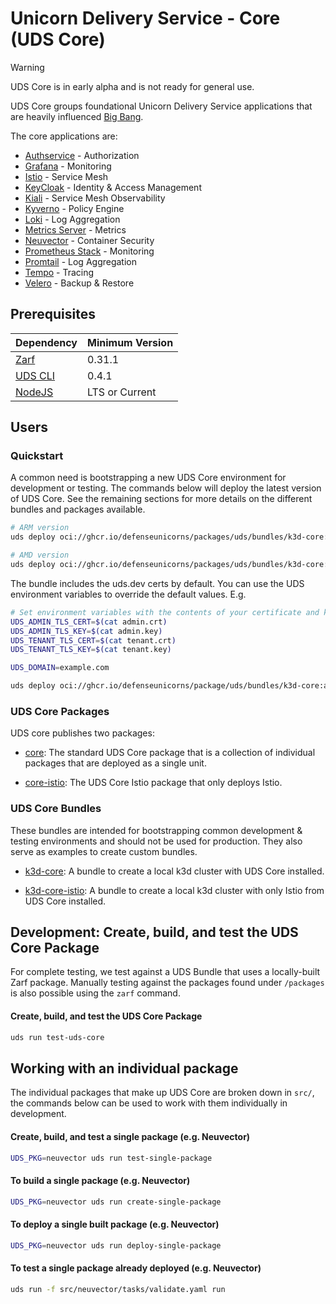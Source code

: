# Unicorn Delivery Service - Core (UDS Core)

> [!WARNING]  
> UDS Core is in early alpha and is not ready for general use.

UDS Core groups foundational Unicorn Delivery Service applications that are heavily influenced [Big Bang](https://repo1.dso.mil/big-bang/bigbang).

The core applications are:

- [Authservice](https://github.com/istio-ecosystem/authservice) - Authorization
- [Grafana](https://grafana.com/oss/grafana/) - Monitoring
- [Istio](https://istio.io/) - Service Mesh
- [KeyCloak](https://www.keycloak.org/) - Identity & Access Management
- [Kiali](https://kiali.io/) - Service Mesh Observability
- [Kyverno](https://kyverno.io/) - Policy Engine
- [Loki](https://grafana.com/oss/loki/) - Log Aggregation
- [Metrics Server](https://github.com/kubernetes-sigs/metrics-server) - Metrics
- [Neuvector](https://open-docs.neuvector.com/) - Container Security
- [Prometheus Stack](https://github.com/prometheus-operator/kube-prometheus) - Monitoring
- [Promtail](https://grafana.com/docs/loki/latest/send-data/promtail/) - Log Aggregation
- [Tempo](https://grafana.com/docs/tempo/latest/getting-started/) - Tracing
- [Velero](https://velero.io/) - Backup & Restore

## Prerequisites

<!-- table -->

| Dependency                                                     | Minimum Version |
| -------------------------------------------------------------- | --------------- |
| [Zarf](https://github.com/defenseunicorns/zarf/releases)       | 0.31.1          |
| [UDS CLI](https://github.com/defenseunicorns/uds-cli/releases) | 0.4.1           |
| [NodeJS](https://nodejs.org/en/download/)                      | LTS or Current  |

<!-- endtable -->

## Users

### Quickstart

A common need is bootstrapping a new UDS Core environment for development or testing. The commands below will deploy the latest version of UDS Core. See the remaining sections for more details on the different bundles and packages available.

```bash
# ARM version
uds deploy oci://ghcr.io/defenseunicorns/packages/uds/bundles/k3d-core:arm64

# AMD version
uds deploy oci://ghcr.io/defenseunicorns/packages/uds/bundles/k3d-core:amd64
```

The bundle includes the uds.dev certs by default. You can use the UDS environment variables to override the default values. E.g.

```bash
# Set environment variables with the contents of your certificate and key files (must be base64 encoded)
UDS_ADMIN_TLS_CERT=$(cat admin.crt)
UDS_ADMIN_TLS_KEY=$(cat admin.key)
UDS_TENANT_TLS_CERT=$(cat tenant.crt)
UDS_TENANT_TLS_KEY=$(cat tenant.key)

UDS_DOMAIN=example.com

uds deploy oci://ghcr.io/defenseunicorns/package/uds/bundles/k3d-core:amd64
```

### UDS Core Packages

UDS core publishes two packages:

- [core](./packages/standard/README.md): The standard UDS Core package that is a collection of individual packages that are deployed as a single unit.

- [core-istio](./packages/istio/README.md): The UDS Core Istio package that only deploys Istio.

### UDS Core Bundles

These bundles are intended for bootstrapping common development & testing environments and should not be used for production. They also serve as examples to create custom bundles.

- [k3d-core](./bundles/k3d-standard/README.md): A bundle to create a local k3d cluster with UDS Core installed.

- [k3d-core-istio](./bundles/k3d-istio/README.md): A bundle to create a local k3d cluster with only Istio from UDS Core installed.

## Development: Create, build, and test the UDS Core Package

For complete testing, we test against a UDS Bundle that uses a locally-built Zarf package. Manually testing against the packages found under `/packages` is also possible using the `zarf` command.

#### Create, build, and test the UDS Core Package

```bash
uds run test-uds-core
```

## Working with an individual package

The individual packages that make up UDS Core are broken down in `src/`, the commands below can be used to work with them individually in development.

#### Create, build, and test a single package (e.g. Neuvector)

```bash
UDS_PKG=neuvector uds run test-single-package
```

#### To build a single package (e.g. Neuvector)

```bash
UDS_PKG=neuvector uds run create-single-package
```

#### To deploy a single built package (e.g. Neuvector)

```bash
UDS_PKG=neuvector uds run deploy-single-package
```

#### To test a single package already deployed (e.g. Neuvector)

```bash
uds run -f src/neuvector/tasks/validate.yaml run
```
